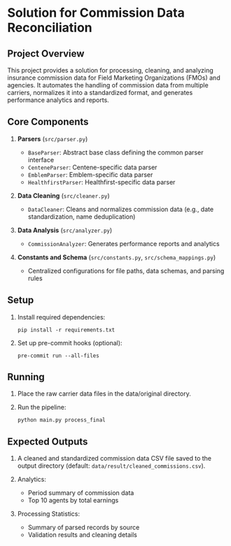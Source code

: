 # Solution for Commission Data Reconciliation

## Project Overview

This project provides a solution for processing, cleaning, and analyzing insurance commission data for Field Marketing Organizations (FMOs) and agencies. It automates the handling of commission data from multiple carriers, normalizes it into a standardized format, and generates performance analytics and reports.


## Core Components

1. **Parsers** (`src/parser.py`)

   - `BaseParser`: Abstract base class defining the common parser interface
   - `CenteneParser`: Centene-specific data parser
   - `EmblemParser`: Emblem-specific data parser
   - `HealthfirstParser`: Healthfirst-specific data parser

2. **Data Cleaning** (`src/cleaner.py`)

   - `DataCleaner`: Cleans and normalizes commission data (e.g., date standardization, name deduplication)

3. **Data Analysis** (`src/analyzer.py`)

   - `CommissionAnalyzer`: Generates performance reports and analytics

4. **Constants and Schema** (`src/constants.py`, `src/schema_mappings.py`)

   - Centralized configurations for file paths, data schemas, and parsing rules


## Setup

1. Install required dependencies:

   `pip install -r requirements.txt`

2. Set up pre-commit hooks (optional):

   `pre-commit run --all-files`


## Running
1. Place the raw carrier data files in the data/original directory.

2. Run the pipeline:

   `python main.py process_final`


## Expected Outputs

1. A cleaned and standardized commission data CSV file saved to the output directory (default: `data/result/cleaned_commissions.csv`).

2. Analytics:
   - Period summary of commission data
   - Top 10 agents by total earnings
   
3. Processing Statistics:
   - Summary of parsed records by source
   - Validation results and cleaning details
